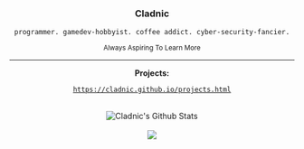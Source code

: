 <h3 align="center">Cladnic</h3>
<div align="center"><code>programmer. gamedev-hobbyist. coffee addict. cyber-security-fancier.</code></div>
<p align="center"><sub>Always Aspiring To Learn More</sub></p>

---

<p align="center"><strong>Projects:</strong></p>
<div align="center"><a href="https://cladnic.github.io/projects.html"><code>https://cladnic.github.io/projects.html</code></a></div>
</br>

<!-- These ones show total commits instead use later in life like 2021 and forward &show_icons=true&include_all_commits=true& -->
<p align="center">
<img align="center" alt="Cladnic's Github Stats" src="https://github-readme-stats.cladnic.vercel.app/api?username=cladnic&show_icons=true&count_private=true&theme=dark&hide_rank=true&include_all_commits=true&card_width=495" />
</br>
</br>
<img align="center" src="https://github-readme-stats.cladnic.vercel.app/api/top-langs/?username=cladnic&theme=dark&count_private=true&card_width=495" />
</p>
